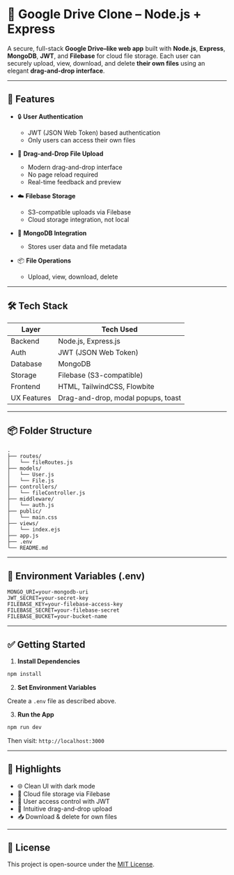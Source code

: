 # 🚀 Google Drive Clone – Node.js + Express

A secure, full-stack **Google Drive–like web app** built with **Node.js**, **Express**, **MongoDB**, **JWT**, and **Filebase** for cloud file storage. Each user can securely upload, view, download, and delete **their own files** using an elegant **drag-and-drop interface**.

---

## 🌟 Features

- 🔒 **User Authentication**
  - JWT (JSON Web Token) based authentication
  - Only users can access their own files

- 📁 **Drag-and-Drop File Upload**
  - Modern drag-and-drop interface
  - No page reload required
  - Real-time feedback and preview

- ☁️ **Filebase Storage**
  - S3-compatible uploads via Filebase
  - Cloud storage integration, not local

- 🧠 **MongoDB Integration**
  - Stores user data and file metadata

- 📦 **File Operations**
  - Upload, view, download, delete

---

## 🛠️ Tech Stack

| Layer        | Tech Used                            |
|--------------|--------------------------------------|
| Backend      | Node.js, Express.js                  |
| Auth         | JWT (JSON Web Token)                 |
| Database     | MongoDB                              |
| Storage      | Filebase (S3-compatible)             |
| Frontend     | HTML, TailwindCSS, Flowbite          |
| UX Features  | Drag-and-drop, modal popups, toast   |

---

## 📦 Folder Structure

```
.
├── routes/
│   └── fileRoutes.js
├── models/
│   └── User.js
│   └── File.js
├── controllers/
│   └── fileController.js
├── middleware/
│   └── auth.js
├── public/
│   └── main.css
├── views/
│   └── index.ejs
├── app.js
├── .env
└── README.md
```

---

## 🔐 Environment Variables (.env)

```env
MONGO_URI=your-mongodb-uri
JWT_SECRET=your-secret-key
FILEBASE_KEY=your-filebase-access-key
FILEBASE_SECRET=your-filebase-secret
FILEBASE_BUCKET=your-bucket-name
```

---

## ✅ Getting Started

1. **Install Dependencies**

```bash
npm install
```

2. **Set Environment Variables**

Create a `.env` file as described above.

3. **Run the App**

```bash
npm run dev
```

Then visit: `http://localhost:3000`

---

## 🎯 Highlights

- 🌐 Clean UI with dark mode
- 💾 Cloud file storage via Filebase
- 🔐 User access control with JWT
- 🧲 Intuitive drag-and-drop upload
- 📥 Download & delete for own files

---

## 📄 License

This project is open-source under the [MIT License](LICENSE).
